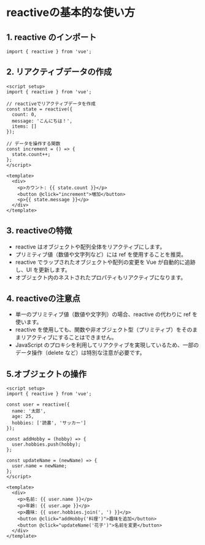 # reactiveの基本的な使い方

## 1. reactive のインポート
```
import { reactive } from 'vue';
```
## 2. リアクティブデータの作成
```
<script setup>
import { reactive } from 'vue';

// reactiveでリアクティブデータを作成
const state = reactive({
  count: 0,
  message: 'こんにちは！',
  items: []
});

// データを操作する関数
const increment = () => {
  state.count++;
};
</script>

<template>
  <div>
    <p>カウント: {{ state.count }}</p>
    <button @click="increment">増加</button>
    <p>{{ state.message }}</p>
  </div>
</template>
```

## 3. reactiveの特徴
+ reactive はオブジェクトや配列全体をリアクティブにします。
+ プリミティブ値（数値や文字列など）には ref を使用することを推奨。
+ reactive でラップされたオブジェクトや配列の変更を Vue が自動的に追跡し、UI を更新します。
+ オブジェクト内のネストされたプロパティもリアクティブになります。

## 4. reactiveの注意点
+ 単一のプリミティブ値（数値や文字列）の場合、reactive の代わりに ref を使います。
+ reactive を使用しても、関数や非オブジェクト型（プリミティブ）をそのままリアクティブにすることはできません。
+ JavaScript のプロキシを利用してリアクティブを実現しているため、一部のデータ操作（delete など）は特別な注意が必要です。

## 5.オブジェクトの操作
```
<script setup>
import { reactive } from 'vue';

const user = reactive({
  name: '太郎',
  age: 25,
  hobbies: ['読書', 'サッカー']
});

const addHobby = (hobby) => {
  user.hobbies.push(hobby);
};

const updateName = (newName) => {
  user.name = newName;
};
</script>

<template>
  <div>
    <p>名前: {{ user.name }}</p>
    <p>年齢: {{ user.age }}</p>
    <p>趣味: {{ user.hobbies.join(', ') }}</p>
    <button @click="addHobby('料理')">趣味を追加</button>
    <button @click="updateName('花子')">名前を変更</button>
  </div>
</template>

```
